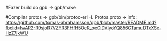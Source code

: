 #Fazer build do gpb
-> gpb/make

#Compilar protos
-> gpb/bin/protoc-erl -I. Protos.proto
-> info: https://github.com/tomas-abrahamsson/gpb/blob/master/README.md?fbclid=IwAR2-R9sjoR7VZYR3FHfH5OeR_oeCiDVIyoYQ856GTamuDTxXSe-HzZ7jkWU
